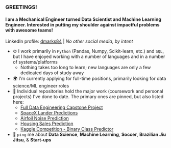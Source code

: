 ### GREETINGS!

#### I am a Mechanical Engineer turned Data Scientist and Machine Learning Engineer. Interested in putting my shoulder against impactful problems with awesome teams!

LinkedIn profile: [dmarks84](https://www.linkedin.com/in/dmarks84/) | 
*No other social media, by intent*

- ⚙️ I work primarily in `Python` (Pandas, Numpy, Scikit-learn, etc.) and `SQL`, but I have enjoyed working with a number of languages and in a number of systems/platforms
  - Nothing takes too long to learn; new languages are only a few dedicated days of study away 
- 🌍 I'm currently applying for full-time positions, primarily looking for data science/ML engineer roles
- 💅 Individual repositories hold the major work (coursework and personal projects) I've done to date.  The primary ones are pinned, but also listed here:
  - [Full Data Engineering Capstone Project](https://github.com/dmarks84/CapstoneProject_Full_Data_Engineering)
  - [SpaceX Lander Predictions](https://github.com/dmarks84/CapstoneProject_SpaceX_Predictions)
  - [Airfoil Noise Prediction](https://github.com/dmarks84/Project_Airfoil-Noise-Prediction)
  - [Housing Sales Prediction](https://github.com/dmarks84/Project_ML-Model-Eval-Refine)
  - [Kaggle Competition - Binary Class Predictor](https://github.com/dmarks84/Ind_Project_Data-Science-London-Scikit-learn--Kaggle)
- 💬 `ping` me about **Data Science**, **Machine Learning**, **Soccer**, **Brazilian Jiu Jitsu**, & **Start-ups**

